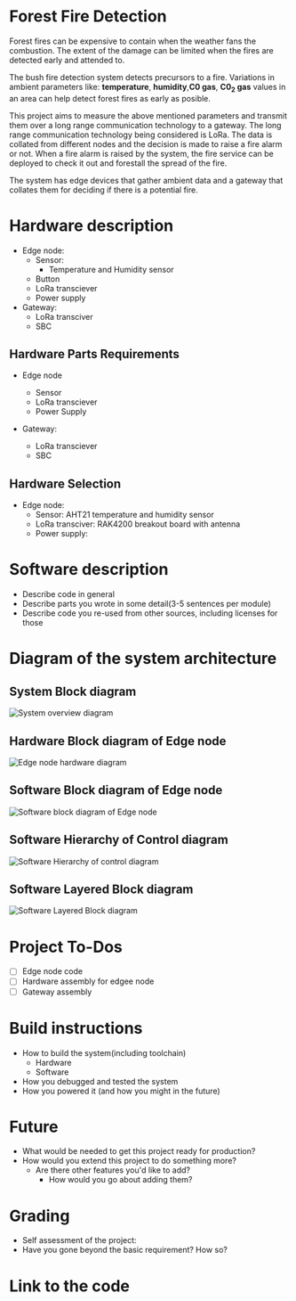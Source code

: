 <!-- # Application description -->
# Forest Fire Detection
Forest fires can be expensive to contain when the weather fans the combustion. The extent of the damage can be limited when the fires are detected early and attended to.

The bush fire detection system detects precursors to a fire. Variations in ambient parameters like: **temperature**, **humidity**,**C0 gas**, **C0<sub>2</sub> gas** values in an area can help detect forest fires as early as posible.

This project aims to measure the above mentioned parameters and transmit them over a long range communication technology to a gateway.
The long range communication technology being considered is LoRa.
The data is collated from different nodes and the decision is made to raise a fire alarm or not. When a fire alarm is raised by the system, the fire service can be deployed to check it out and forestall the spread of the fire.

The system has edge devices that gather ambient data and a gateway that collates them for deciding if there is a potential fire.




# Hardware description
- Edge node:
	- Sensor:
		- Temperature and Humidity sensor
	- Button
	- LoRa transciever
	- Power supply
- Gateway:
	- LoRa transciver
	- SBC

## Hardware Parts Requirements
- Edge node
	- Sensor
	- LoRa transciever
	- Power Supply

- Gateway:
	- LoRa transciever
	- SBC

## Hardware Selection
- Edge node:
	- Sensor: AHT21 temperature and humidity sensor
	- LoRa transciver: RAK4200 breakout board with antenna
	- Power supply:


# Software description
- Describe code in general
- Describe parts you wrote in some detail(3-5 sentences per module)
- Describe code you re-used from other sources, including licenses for those

# Diagram of the system architecture
## System Block diagram
![System overview diagram](./img/systemOverview.drawio.svg)

## Hardware Block diagram of Edge node
![Edge node hardware diagram](./img/hardwareDiagram.drawio.svg)

## Software Block diagram of Edge node
![Software block diagram of Edge node](./img/softwareBlockDiagram.drawio.svg)

## Software Hierarchy of Control diagram
![Software Hierarchy of control diagram](./img/hierarchyOfControlDiagram.drawio.svg)
## Software Layered Block diagram
![Software Layered Block diagram](./img/layeredBlockDiagram.drawio.svg)

# Project To-Dos
- [ ] Edge node code
- [ ] Hardware assembly for edgee node
- [ ] Gateway assembly

# Build instructions
- How to build the system(including toolchain)
	- Hardware
	- Software
- How you debugged and tested the system
- How you powered it (and how you might in the future)

# Future
- What would be needed to get this project ready for production?
- How would you extend this project to do something more?
	- Are there other features you'd like to add?
		- How would you go about adding them?
# Grading
- Self assessment of the project: 
- Have you gone beyond the basic requirement? How so?

# Link to the code